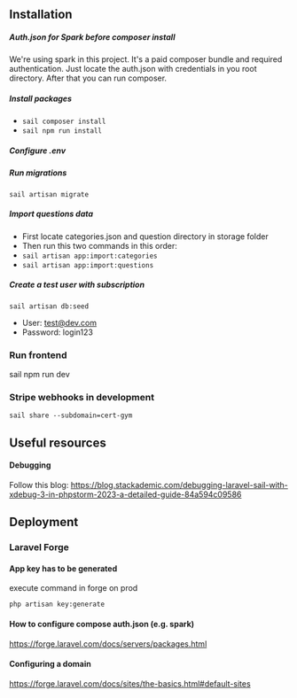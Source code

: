 ## Installation

##### Auth.json for Spark before composer install
We're using spark in this project. It's a paid composer bundle and required authentication.
Just locate the auth.json with credentials in you root directory. After that you can run composer.

##### Install packages
- `sail composer install`
- `sail npm run install`

##### Configure .env
##### Run migrations
`sail artisan migrate`

##### Import questions data
- First locate categories.json and question directory in storage folder
- Then run this two commands in this order:
- `sail artisan app:import:categories`
- `sail artisan app:import:questions`


##### Create a test user with subscription
`sail artisan db:seed`

- User: test@dev.com
- Password: login123


### Run frontend
sail npm run dev

### Stripe webhooks in development
`sail share --subdomain=cert-gym`

## Useful resources

#### Debugging 

Follow this blog: https://blog.stackademic.com/debugging-laravel-sail-with-xdebug-3-in-phpstorm-2023-a-detailed-guide-84a594c09586



## Deployment
### Laravel Forge

#### App key has to be generated
execute command in forge on prod

`php artisan key:generate`

#### How to configure compose auth.json (e.g. spark)
https://forge.laravel.com/docs/servers/packages.html

#### Configuring a domain
https://forge.laravel.com/docs/sites/the-basics.html#default-sites



